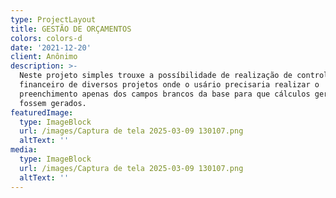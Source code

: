 ```yaml
---
type: ProjectLayout
title: GESTÃO DE ORÇAMENTOS
colors: colors-d
date: '2021-12-20'
client: Anônimo
description: >-
  Neste projeto simples trouxe a possíbilidade de realização de controle
  financeiro de diversos projetos onde o usário precisaria realizar o
  preenchimento apenas dos campos brancos da base para que cálculos gerenciais
  fossem gerados.
featuredImage:
  type: ImageBlock
  url: /images/Captura de tela 2025-03-09 130107.png
  altText: ''
media:
  type: ImageBlock
  url: /images/Captura de tela 2025-03-09 130107.png
  altText: ''
---
```

